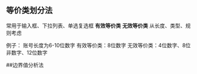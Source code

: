 ## 等价类划分法
常用于输入框、下拉列表、单选复选框
**有效等价类**
**无效等价类**
从长度、类型、规则考虑

例子：
账号长度为6-10位数字
有效等价类：8位数字
无效等价类：4位数字、8位非数字、12位数字

##边界值分析法